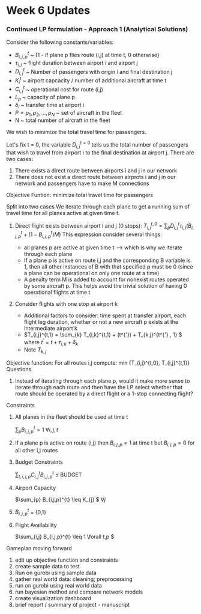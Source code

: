 # Week 6 Updates

### Continued LP formulation - Approach 1 (Analytical Solutions)

Consider the following constants/variables:
- $B_{i,j,p}^{t}$ ~ {1 - if plane p flies route (i,j) at time t, 0 otherwise}
- $\tau_{i,j}$ ~ flight duration between airport i and airport j
- $D_{i,j}^{t}$ ~ Number of passengers with origin i and final destination j
- $K_{i}^{t}$ ~ airport capcacity / number of additional aircraft at time t
- $C_{i,j}^{t}$ ~ operational cost for route (i,j)
- $L_{p}$ ~ capacity of plane p
- $\delta_{i}$ ~ transfer time at airport i
- $P = {p_{1}, p_{2}, . . ., p_{N}}$ ~ set of aircraft in the fleet
- N ~ total number of aircraft in the fleet

We wish to minimize the total travel time for passengers.

Let's fix t = 0, the variable $D_{i,j}^{t=0}$ tells us the total number of passengers that wish to travel from airport i to the final destination at airport j.
There are two cases:
1. There exists a direct route between airports i and j in our network
2. There does not exist a direct route between airprots i and j in our network and passengers have to make M connections

Objective Funtion: minimize total travel time for passengers

Split into two cases
We iterate through each plane to get a running sum of travel time for all planes active at given time t. 

1. Direct flight exists between airport i and j (0 stops): $T_{i,j}^{t,0} = \sum_{p} D_{i,j}^{t} \tau_{i,j} (B_{i,j,p}^{t} + (1 - B_{i,j,p}^{t})M  )$
   This expression consider several things:
     - all planes p are active at given time t --> which is why we iterate through each plane
     - If a plane p is active on route i,j and the corresponding B variable is 1, then all other instances of B with that specified p must be 0 (since a plane can be operational on only one route at a time)
     - A penalty term M is added to account for nonexist routes operated by some aircraft p. This helps avoid the trivial solution of having 0 operational flights at time t

2. Consider flights with one stop at airport k
   - Additional factors to consider: time spent at transfer airport, each flight leg duration, whether or not a new aircraft p exists at the intermediate airport k
   - $T_{i,j}^{t,1} = \sum_{k} T_{i,k}^{t,1} + (t^{'}) + T_{k,j}^{t^{'} , 1} $
     where $t^{'} = t + \tau_{i,k} + \delta_{k}$
   - Note $T_{k,j}$ 

Objective function: For all routes i,j compute: min {T_{i,j}^{t,0}, T_{i,j}^{t,1}}
Questions
1. Instead of iterating through each plane p, would it make more sense to iterate through each route and then have the LP select whether that route should be operated by a direct flight or a 1-stop connecting flight?



Constraints
1. All planes in the fleet should be used at time t

   $\sum_{p} B_{i,j,p}^{t} = 1$   $\forall i,j,t$
   
2. If a plane p is active on route (i,j) then $B_{i,j,p} = 1$ at time t but $B_{i,j,p} = 0$ for all other i,j routes

3. Budget Constraints

   $\sum_{t,i,j,p} C_{i,j}^{t} B_{i,j,p}^{t}$ $\leq$ BUDGET

5. Airport Capacity

   $\sum_{p} B_{i,j,p}^{t} \leq K_{j} $  $\forall j$

6. $B_{i,j,p}^{t}$ = {0,1}

7. Flight Availability

   $\sum_{i,j} B_{i,j,p}^{t} \leq 1 \forall t,p $


Gameplan moving forward
1. edit up objective function and constraints
2. create sample data to test
3. Run on gurobi using sample data
4. gather real world data: cleaning; preprocessing
5. run on gurobi using real world data
6. run bayesian method and compare network models
7. create visualization dashboard
8. brief report / summary of project - manuscript 



   

   

